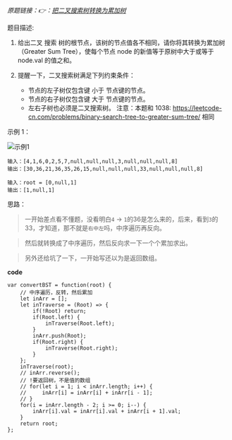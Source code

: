 *原题链接：👉：[把二叉搜索树转换为累加树](https://leetcode-cn.com/problems/convert-bst-to-greater-tree/description/)*

题目描述:

1. 给出二叉 搜索 树的根节点，该树的节点值各不相同，请你将其转换为累加树（Greater Sum Tree），使每个节点 node 的新值等于原树中大于或等于 node.val 的值之和。

2. 提醒一下，二叉搜索树满足下列约束条件：
    - 节点的左子树仅包含键 小于 节点键的节点。
    - 节点的右子树仅包含键 大于 节点键的节点。
    - 左右子树也必须是二叉搜索树。
注意：本题和 1038: https://leetcode-cn.com/problems/binary-search-tree-to-greater-sum-tree/ 相同

示例 1：

![示例1](https://assets.leetcode-cn.com/aliyun-lc-upload/uploads/2019/05/03/tree.png)
```
输入：[4,1,6,0,2,5,7,null,null,null,3,null,null,null,8]
输出：[30,36,21,36,35,26,15,null,null,null,33,null,null,null,8]
```

```
输入：root = [0,null,1]
输出：[1,null,1]
```
思路：

> 一开始差点看不懂题，没看明白`4` -> `1`的36是怎么来的，后来，看到`3`的33，才知道，那不就是`右中左`吗，中序遍历再反向。

> 然后就转换成了中序遍历，然后反向求一下一个个累加求出。

> 另外还给坑了一下，一开始写还以为是返回数组。

**code**

```
var convertBST = function(root) {
    // 中序遍历，反转，然后累加
    let inArr = [];
    let inTraverse = (Root) => {
        if(!Root) return;
        if(Root.left) {
            inTraverse(Root.left);
        }
        inArr.push(Root);
        if(Root.right) {
            inTraverse(Root.right);
        }
    };
    inTraverse(root);
    // inArr.reverse();
    // !要返回树，不是值的数组
    // for(let i = 1; i < inArr.length; i++) {
    //     inArr[i] = inArr[i] + inArr[i - 1];
    // }
    for(i = inArr.length - 2; i >= 0; i--) {
        inArr[i].val = inArr[i].val + inArr[i + 1].val;
    }
    return root;
};
```